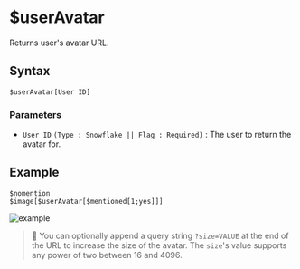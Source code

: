 # $userAvatar
Returns user's avatar URL.

## Syntax
```
$userAvatar[User ID]
```

### Parameters
- `User ID` `(Type : Snowflake || Flag : Required)` : The user to return the avatar for.

## Example
```
$nomention
$image[$userAvatar[$mentioned[1;yes]]]
```

![example](https://user-images.githubusercontent.com/69215413/125360420-d3bdbb80-e339-11eb-8a52-05289b2a62bf.png)

> 📌 You can optionally append a query string `?size=VALUE` at the end of the URL to increase the size of the avatar. The `size`'s value supports any power of two between 16 and 4096.
